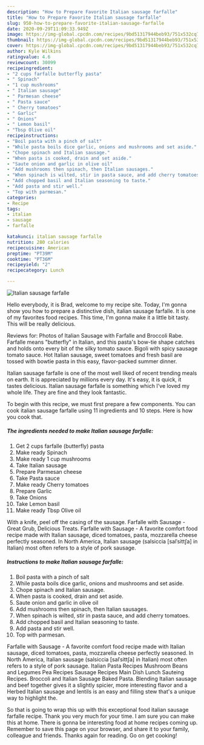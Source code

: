 ```yaml
---
description: "How to Prepare Favorite Italian sausage farfalle"
title: "How to Prepare Favorite Italian sausage farfalle"
slug: 950-how-to-prepare-favorite-italian-sausage-farfalle
date: 2020-09-29T11:09:33.949Z
image: https://img-global.cpcdn.com/recipes/9bd51317944beb93/751x532cq70/italian-sausage-farfalle-recipe-main-photo.jpg
thumbnail: https://img-global.cpcdn.com/recipes/9bd51317944beb93/751x532cq70/italian-sausage-farfalle-recipe-main-photo.jpg
cover: https://img-global.cpcdn.com/recipes/9bd51317944beb93/751x532cq70/italian-sausage-farfalle-recipe-main-photo.jpg
author: Kyle Wilkins
ratingvalue: 4.6
reviewcount: 30099
recipeingredient:
- "2 cups farfalle butterfly pasta"
- " Spinach"
- "1 cup mushrooms"
- " Italian sausage"
- " Parmesan cheese"
- " Pasta sauce"
- " Cherry tomatoes"
- " Garlic"
- " Onions"
- " Lemon basil"
- "Tbsp Olive oil"
recipeinstructions:
- "Boil pasta with a pinch of salt"
- "While pasta boils dice garlic, onions and mushrooms and set aside."
- "Chope spinach and Italian sausage."
- "When pasta is cooked, drain and set aside."
- "Saute onion and garlic in olive oil"
- "Add mushrooms then spinach, then Italian sausages."
- "When spinach is wilted, stir in pasta sauce, and add cherry tomatoes."
- "Add chopped basil and Italian seasoning to taste."
- "Add pasta and stir well."
- "Top with parmesan."
categories:
- Recipe
tags:
- italian
- sausage
- farfalle

katakunci: italian sausage farfalle 
nutrition: 280 calories
recipecuisine: American
preptime: "PT39M"
cooktime: "PT36M"
recipeyield: "2"
recipecategory: Lunch

---
```



![Italian sausage farfalle](https://img-global.cpcdn.com/recipes/9bd51317944beb93/751x532cq70/italian-sausage-farfalle-recipe-main-photo.jpg)

Hello everybody, it is Brad, welcome to my recipe site. Today, I'm gonna show you how to prepare a distinctive dish, italian sausage farfalle. It is one of my favorites food recipes. This time, I'm gonna make it a little bit tasty. This will be really delicious.

Reviews for: Photos of Italian Sausage with Farfalle and Broccoli Rabe. Farfalle means &#34;butterfly&#34; in Italian, and this pasta&#39;s bow-tie shape catches and holds onto every bit of the silky tomato sauce. Bigoli with spicy sausage tomato sauce. Hot Italian sausage, sweet tomatoes and fresh basil are tossed with bowtie pasta in this easy, flavor-packed summer dinner.

Italian sausage farfalle is one of the most well liked of recent trending meals on earth. It is appreciated by millions every day. It's easy, it is quick, it tastes delicious. Italian sausage farfalle is something which I've loved my whole life. They are fine and they look fantastic.


To begin with this recipe, we must first prepare a few components. You can cook italian sausage farfalle using 11 ingredients and 10 steps. Here is how you cook that.

<!--inarticleads1-->

##### The ingredients needed to make Italian sausage farfalle:

1. Get 2 cups farfalle (butterfly) pasta
1. Make ready  Spinach
1. Make ready 1 cup mushrooms
1. Take  Italian sausage
1. Prepare  Parmesan cheese
1. Take  Pasta sauce
1. Make ready  Cherry tomatoes
1. Prepare  Garlic
1. Take  Onions
1. Take  Lemon basil
1. Make ready Tbsp Olive oil


With a knife, peel off the casing of the sausage. Farfalle with Sausage - Great Grub, Delicious Treats. Farfalle with Sausage - A favorite comfort food recipe made with Italian sausage, diced tomatoes, pasta, mozzarella cheese perfectly seasoned. In North America, Italian sausage (salsiccia [salˈsittʃa] in Italian) most often refers to a style of pork sausage. 

<!--inarticleads2-->

##### Instructions to make Italian sausage farfalle:

1. Boil pasta with a pinch of salt
1. While pasta boils dice garlic, onions and mushrooms and set aside.
1. Chope spinach and Italian sausage.
1. When pasta is cooked, drain and set aside.
1. Saute onion and garlic in olive oil
1. Add mushrooms then spinach, then Italian sausages.
1. When spinach is wilted, stir in pasta sauce, and add cherry tomatoes.
1. Add chopped basil and Italian seasoning to taste.
1. Add pasta and stir well.
1. Top with parmesan.


Farfalle with Sausage - A favorite comfort food recipe made with Italian sausage, diced tomatoes, pasta, mozzarella cheese perfectly seasoned. In North America, Italian sausage (salsiccia [salˈsittʃa] in Italian) most often refers to a style of pork sausage. Italian Pasta Recipes Mushroom Beans and Legumes Pea Recipes Sausage Recipes Main Dish Lunch Sauteing Recipes. Broccoli and Italian Sausage Baked Pasta. Blending Italian sausage and beef together gives it a slightly spicier, more interesting flavor and a Herbed Italian sausage and lentils is an easy and filling stew that&#39;s a unique way to highlight the. 

So that is going to wrap this up with this exceptional food italian sausage farfalle recipe. Thank you very much for your time. I am sure you can make this at home. There is gonna be interesting food at home recipes coming up. Remember to save this page on your browser, and share it to your family, colleague and friends. Thanks again for reading. Go on get cooking!
